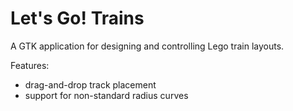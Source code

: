 # Let's Go! Trains

A GTK application for designing and controlling Lego train layouts.

Features:

* drag-and-drop track placement
* support for non-standard radius curves


